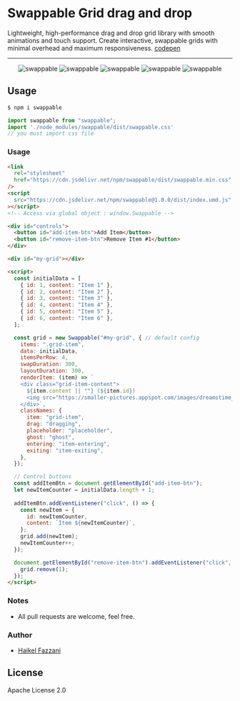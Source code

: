 # Swappable Grid drag and drop
Lightweight, high-performance drag and drop grid library with smooth animations and touch support. Create interactive, swappable grids with minimal overhead and maximum responsiveness. [codepen](https://codepen.io/haikelfazzani-the-bold/pen/GgpMpzE)

<hr />

<div align="center" style="width:100%; text-align:center;">
  <img src="https://badgen.net/bundlephobia/min/swappable" alt="swappable" />
  <img src="https://badgen.net/bundlephobia/dependency-count/swappable" alt="swappable" />
  <img src="https://badgen.net/npm/v/swappable" alt="swappable" />
  <img src="https://badgen.net/npm/dt/swappable" alt="swappable" />
  <img src="https://data.jsdelivr.com/v1/package/npm/swappable/badge" alt="swappable"/>
</div>


## Usage

```bash
$ npm i swappable
```

```js
import swappable from "swappable";
import './node_modules/swappable/dist/swappable.css'
// you must import css file
```

### Usage

```html
<link
  rel="stylesheet"
  href="https://cdn.jsdelivr.net/npm/swappable/dist/swappable.min.css"
/>
<script
  src="https://cdn.jsdelivr.net/npm/swappable@1.0.0/dist/index.umd.js"
></script>
<!-- Access via global object : window.Swappable -->

<div id="controls">
  <button id="add-item-btn">Add Item</button>
  <button id="remove-item-btn">Remove Item #1</button>
</div>

<div id="my-grid"></div>

<script>
  const initialData = [
    { id: 1, content: "Item 1" },
    { id: 2, content: "Item 2" },
    { id: 3, content: "Item 3" },
    { id: 4, content: "Item 4" },
    { id: 5, content: "Item 5" },
    { id: 6, content: "Item 6" },
  ];

  const grid = new Swappable("#my-grid", { // default config
    items: ".grid-item",
    data: initialData,
    itemsPerRow: 4,
    swapDuration: 300,
    layoutDuration: 300,
    renderItem: (item) => `
    <div class="grid-item-content">
      ${item.content || ""} (${item.id})
      <img src="https://smaller-pictures.appspot.com/images/dreamstime_xxl_65780868_small.jpg" alt="">
    </div>`,
    classNames: {
      item: "grid-item",
      drag: "dragging",
      placeholder: "placeholder",
      ghost: "ghost",
      entering: "item-entering",
      exiting: "item-exiting",
    },
  });

  // Control buttons
  const addItemBtn = document.getElementById("add-item-btn");
  let newItemCounter = initialData.length + 1;
  
  addItemBtn.addEventListener("click", () => {
    const newItem = {
      id: newItemCounter,
      content: `Item ${newItemCounter}`,
    };
    grid.add(newItem);
    newItemCounter++;
  });

  document.getElementById("remove-item-btn").addEventListener("click", () => {
    grid.remove(1);
  });
</script>
```

### Notes

- All pull requests are welcome, feel free.

### Author

- [Haikel Fazzani](https://github.com/haikelfazzani)

## License

Apache License 2.0
